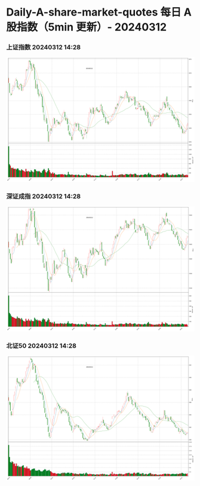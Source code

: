 
# Daily-A-share-market-quotes 每日 A 股指数（5min 更新）- 20240312

### 上证指数 20240312 14:28
![](./fig/2024/3/20240312-sh000001.png)

### 深证成指 20240312 14:28
![](./fig/2024/3/20240312-sz399001.png)

### 北证50 20240312 14:28
![](./fig/2024/3/20240312-bj899050.png)
